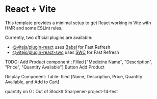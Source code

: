 # React + Vite

This template provides a minimal setup to get React working in Vite with HMR and some ESLint rules.

Currently, two official plugins are available:

- [@vitejs/plugin-react](https://github.com/vitejs/vite-plugin-react/blob/main/packages/plugin-react/README.md) uses [Babel](https://babeljs.io/) for Fast Refresh
- [@vitejs/plugin-react-swc](https://github.com/vitejs/vite-plugin-react-swc) uses [SWC](https://swc.rs/) for Fast Refresh


TODO: 
Add Product component : Filled ["Medicine Name", "Description", "Price", "Quantity Available"]
Button Add Product

Display Component:
Table: filed [Name, Description, Price, Quantity Available, and Add to Cart]

quantity on 0 : Out of Stock# Sharpener-project-14-test

